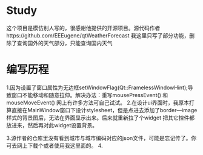 # Study
这个项目是模仿别人写的，很感谢他提供的开源项目。源代码作者https://github.com/EEEugene/qtWeatherForecast
我这里只写了部分功能，删除了查询国外的天气部分，只能查询国内天气
# 编写历程
1.因为设置了窗口属性为无边框setWindowFlag(Qt::FramelessWindowHint);导致窗口不能移动和随意拉伸。解决办法：重写mousePressEvent() 和 mouseMoveEvent()
网上有许多方法可自己试试。
2.在设计ui界面时，我原本打算直接在MainWindow窗口下设计stylesheet，但是点进去添加了border—image样式的背景图后，无法在界面显示出来。后来就重新拉了个widget
把其它控件都放进来，然后再对此widget设置背景。

3.源作者的仓库里没有看到城市与城市编码对应的json文件，可能是忘记传了。你可去网上下载个或者使用我这里面的。
4.

